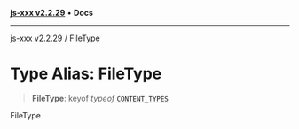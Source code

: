 [**js-xxx v2.2.29**](../README.md) • **Docs**

***

[js-xxx v2.2.29](../README.md) / FileType

# Type Alias: FileType

> **FileType**: keyof *typeof* [`CONTENT_TYPES`](../variables/CONTENT_TYPES.md)

FileType
